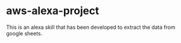 # aws-alexa-project
This is an alexa skill that has been developed to extract the data from google sheets.
